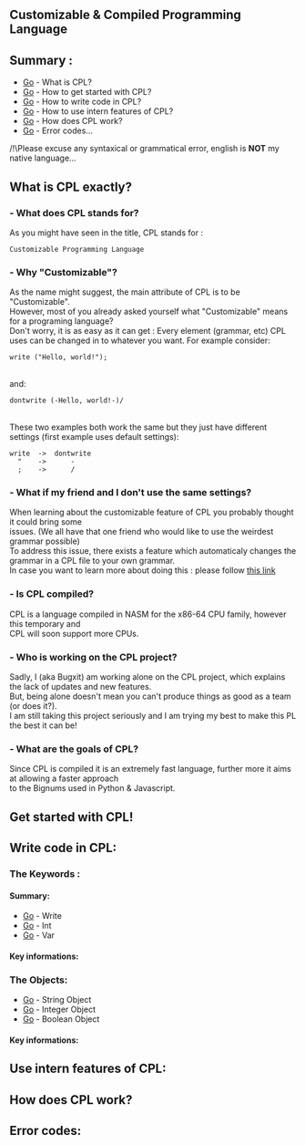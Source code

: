 ## Customizable & Compiled Programming Language
## Summary :
* [Go](#what-is-cpl-exactly) - What is CPL?
* [Go](#get-started-with-cpl) - How to get started with CPL?
* [Go](#write-code-in-cpl) - How to write code in CPL?
* [Go](#use-intern-features-of-cpl) - How to use intern features of CPL?
* [Go](#how-does-cpl-work) - How does CPL work?
* [Go](#error-codes) - Error codes...

/!\Please excuse any syntaxical or grammatical error, english is <b>NOT</b> my native language...
## What is CPL exactly?
### - What does CPL stands for?
  As you might have seen in the title, CPL stands for :
```
Customizable Programming Language
```
### - Why "Customizable"?
  As the name might suggest, the main attribute of CPL is to be "Customizable".
  <br>However, most of you already asked yourself what "Customizable" means for a programing language?
  <br>Don't worry, it is as easy as it can get : Every element (grammar, etc) CPL uses can be changed in to whatever you want. For example consider:
  ```
write ("Hello, world!");
  ```
  <br> and:
```
dontwrite (-Hello, world!-)/
```
<br>These two examples both work the same but they just have different settings (first example uses default settings):
```
write  ->  dontwrite
  "    ->      -
  ;    ->      /
```

### - What if my friend and I don't use the same settings?
  When learning about the customizable feature of CPL you probably thought it could bring some 
  <br>issues. (We all have that one friend who would like to use the weirdest grammar possible)
  <br>To address this issue, there exists a feature which automaticaly changes the grammar in a CPL file to your own grammar.
  <br>In case you want to learn more about doing this : please follow [this link](#use-intern-features-of-cpl)

### - Is CPL compiled?
  CPL is a language compiled in NASM for the x86-64 CPU family, however this temporary and
  <br>CPL will soon support more CPUs. 

### - Who is working on the CPL project?
  Sadly, I (aka Bugxit) am working alone on the CPL project, which explains the lack of updates and new features.
  <br>But, being alone doesn't mean you can't produce things as good as a team (or does it?). 
  <br>I am still taking this project seriously and I am trying my best to make this PL the best it can be!

### - What are the goals of CPL?
  Since CPL is compiled it is an extremely fast language, further more it aims at allowing a faster approach 
  <br>to the Bignums used in Python & Javascript.

## Get started with CPL!
## Write code in CPL:
### The Keywords :
#### Summary:
- [Go](#write) - Write
- [Go](#int) - Int
- [Go](#var) - Var

#### Key informations:

### The Objects:
- [Go](#string-object) - String Object
- [Go](#integer-object) - Integer Object
- [Go](#boolean-object) - Boolean Object
#### Key informations:

## Use intern features of CPL: 
## How does CPL work?
## Error codes:

